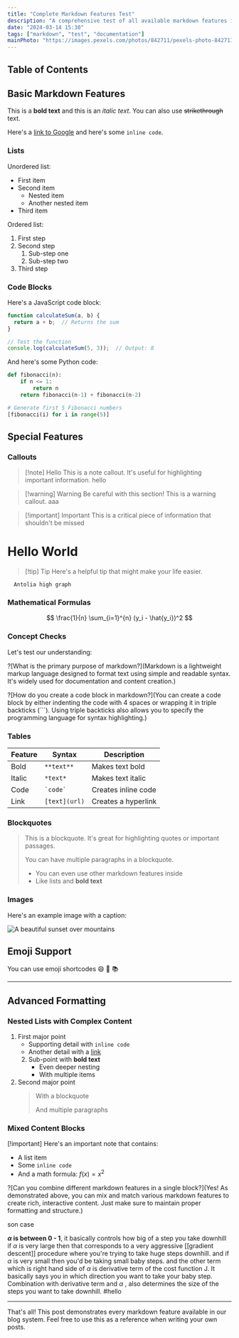 ```yaml
---
title: "Complete Markdown Features Test"
description: "A comprehensive test of all available markdown features in our blog system"
date: "2024-03-14 15:30"
tags: ["markdown", "test", "documentation"]
mainPhoto: "https://images.pexels.com/photos/842711/pexels-photo-842711.jpeg?cs=srgb&dl=pexels-christian-heitz-285904-842711.jpg&fm=jpg"
---
```


## Table of Contents

## Basic Markdown Features

This is a **bold text** and this is an *italic text*. You can also use ~~strikethrough~~ text.

Here's a [link to Google](https://google.com) and here's some `inline code`.

### Lists

Unordered list:
- First item
- Second item
  - Nested item
  - Another nested item
- Third item

Ordered list:
1. First step
2. Second step
   1. Sub-step one
   2. Sub-step two
3. Third step

### Code Blocks

Here's a JavaScript code block:

```javascript
function calculateSum(a, b) {
  return a + b;  // Returns the sum
}

// Test the function
console.log(calculateSum(5, 3));  // Output: 8
```

And here's some Python code:

```python
def fibonacci(n):
    if n <= 1:
        return n
    return fibonacci(n-1) + fibonacci(n-2)

# Generate first 5 Fibonacci numbers
[fibonacci(i) for i in range(5)]
```

## Special Features

### Callouts

>[!note] Hello
> This is a note callout. It's useful for highlighting important information.
> hello

>[!warning] Warning
> Be careful with this section! This is a warning callout.
> aaa

>[!important] Important
> This is a critical piece of information that shouldn't be missed
# Hello World

>[!tip] Tip
> Here's a helpful tip that might make your life easier.

      Antolia high graph

### Mathematical Formulas

$$
\frac{1}{n} \sum_{i=1}^{n} (y_i - \hat{y_i})^2
$$

### Concept Checks

Let's test our understanding:

?[What is the primary purpose of markdown?](Markdown is a lightweight markup language designed to format text using simple and readable syntax. It's widely used for documentation and content creation.)

?[How do you create a code block in markdown?](You can create a code block by either indenting the code with 4 spaces or wrapping it in triple backticks (```). Using triple backticks also allows you to specify the programming language for syntax highlighting.)

### Tables

| Feature | Syntax | Description |
|---------|--------|-------------|
| Bold | `**text**` | Makes text bold |
| Italic | `*text*` | Makes text italic |
| Code | `` `code` `` | Creates inline code |
| Link | `[text](url)` | Creates a hyperlink |

### Blockquotes

> This is a blockquote. It's great for highlighting quotes or important passages.
> 
> You can have multiple paragraphs in a blockquote.
>
> - You can even use other markdown features inside
> - Like lists and **bold text**

### Images

Here's an example image with a caption:

![A beautiful sunset over mountains](https://cdn.pixabay.com/photo/2022/08/20/05/59/nature-7398357_1280.jpg)

## Emoji Support

You can use emoji shortcodes :smile: :rocket: :books:

---

## Advanced Formatting

### Nested Lists with Complex Content

1. First major point
   - Supporting detail with `inline code`
   - Another detail with a [link](https://example.com)
   2. Sub-point with **bold text**
      - Even deeper nesting
      - With multiple items
2. Second major point
   > With a blockquote
   >
   > And multiple paragraphs

### Mixed Content Blocks

[!important]
Here's an important note that contains:
- A list item
- Some `inline code`
- And a math formula: $f(x) = x^2$

?[Can you combine different markdown features in a single block?](Yes! As demonstrated above, you can mix and match various markdown features to create rich, interactive content. Just make sure to maintain proper formatting and structure.)

son case

**$\alpha$ is between 0 - 1**, it basically controls how big of a step you take downhill
	if $\alpha$ is very large then that corresponds to a very aggressive [[gradient descent]] procedure where you're trying to take huge steps downhill.
	and if $\alpha$ is very small then you'd be taking small baby steps.
and the other term which is right hand side of $\alpha$ is derivative term of the cost function J. It basically says you in which direction you want to take your baby step.
Combination with derivative term and $\alpha$ , also determines the size of the steps you want to take downhill. #hello

---

That's all! This post demonstrates every markdown feature available in our blog system. Feel free to use this as a reference when writing your own posts. 